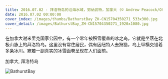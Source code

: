 ```yaml
---
title: 2016.07.02 - 拜洛特岛的沿海水域，努纳武特，加拿大 (© Andrew Peacock/Offset)
date: 2016.07.02 00:00:00
cover_index: /images/thumbs/BathurstBay_ZH-CN15704350271_533x300.jpg
cover_detail: /images/BathurstBay_ZH-CN15704350271_1920x1080.jpg
---
```


在加拿大谢米里克国家公园中，有一个常年被积雪覆盖的冰之岛，它就是坐落在北极山脉上的拜洛特岛。这里没有常住居民，偶有因纽特人去狩猎，岛上纵横交错着多条冰川。宛若一副真实的冰雪画卷呈现在人们面前。

加拿大, 拜洛特岛

![BathurstBay](/images/BathurstBay_ZH-CN15704350271_1920x1080.jpg)
